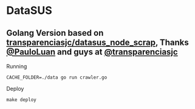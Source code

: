 # DataSUS

## Golang Version based on [transparenciasjc/datasus_node_scrap](https://github.com/transparenciasjc/datasus_node_scrap), Thanks [@PauloLuan](https://github.com/PauloLuan) and guys at [@transparenciasjc](https://github.com/transparenciasjc)


Running

```
CACHE_FOLDER=./data go run crawler.go
```

Deploy

```
make deploy
```
